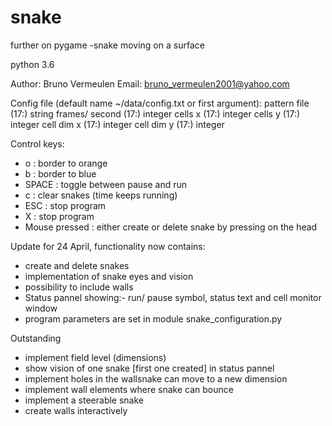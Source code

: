 # snake
further on pygame -snake moving on a surface

python 3.6

Author: Bruno Vermeulen
Email: bruno_vermeulen2001@yahoo.com

Config file (default name ~/data/config.txt or first argument):
pattern file (17:) string
frames/ second (17:) integer
cells x (17:) integer
cells y (17:) integer
cell dim x (17:) integer
cell dim y (17:) integer

Control keys:
- o             : border to orange
- b             : border to blue
- SPACE         : toggle between pause and run
- c             : clear snakes (time keeps running)
- ESC           : stop program
- X             : stop program
- Mouse pressed : either create or delete snake by pressing on the head 

Update for 24 April, functionality now contains:
- create and delete snakes
- implementation of snake eyes and vision
- possibility to include walls
- Status pannel showing:- run/ pause symbol, status text and cell monitor window
- program parameters are set in module snake_configuration.py

Outstanding
- implement field level (dimensions)
- show vision of one snake [first one created] in status pannel
- implement holes in the wallsnake can move to a new dimension
- implement wall elements where snake can bounce
- implement a steerable snake
- create walls interactively
